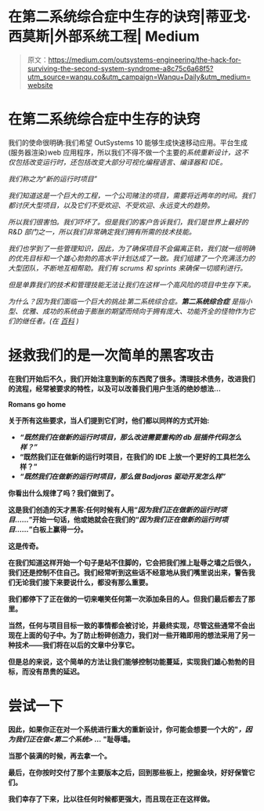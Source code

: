# 在第二系统综合症中生存的诀窍|蒂亚戈·西莫斯|外部系统工程| Medium

> 原文：<https://medium.com/outsystems-engineering/the-hack-for-surviving-the-second-system-syndrome-a8c75c6a68f5?utm_source=wanqu.co&utm_campaign=Wanqu+Daily&utm_medium=website>

# 在第二系统综合症中生存的诀窍

我们的使命很明确:我们希望 OutSystems 10 能够生成快速移动应用。平台生成(服务器渲染)web 应用程序，所以我们不得不做一个主要的*系统重新设计，这不仅包括改变运行时，还包括改变大部分可视化编程语言、编译器和 IDE。*

*我们称之为“新的运行时项目”*

*我们知道这是一个巨大的工程，一个公司赌注的项目，需要将近两年的时间。我们都讨厌大型项目，以及它们不受欢迎、不受欢迎、永远变大的趋势。*

*所以我们很害怕。我们吓坏了。但是我们的客户告诉我们，我们是世界上最好的 R&D 部门之一，所以我们非常确定我们拥有所需的技术技能。*

*我们也学到了一些管理知识，因此，为了确保项目不会偏离正轨，我们就一组明确的优先目标和一个雄心勃勃的高水平计划达成了一致。我们组建了一个充满活力的大型团队，不断地互相帮助。我们有 scrums 和 sprints 来确保一切顺利进行。*

*但是单靠我们的技术和管理技能无法让我们在这样一个高风险的项目中生存下来。*

*为什么？因为我们面临一个巨大的挑战:第二系统综合症。****第二系统综合症*** *是指小型、优雅、成功的系统由于膨胀的期望而倾向于拥有庞大、功能齐全的怪物作为它们的继任者。(在* [*百科*](https://en.wikipedia.org/wiki/Second-system_effect) *)***

# **拯救我们的是一次简单的黑客攻击**

**在我们开始后不久，我们开始注意到新的东西爬了很多。清理技术债务，改进我们的流程，经常被要求的特性，以及可以改善我们用户生活的绝妙想法…**



**Romans go home**



**关于所有这些要求，当人们提到它们时，他们都以同样的方式开始:**

*   ***“既然我们在做新的运行时项目，那么改进需要重构的 db 层插件代码怎么样？”***
*   **“既然我们正在做新的运行时项目，在我们的 IDE 上放一个更好的工具栏怎么样？”**
*   ***“既然我们在做新的运行时项目，那么做 Badjoras 驱动开发怎么样”***

**你看出什么规律了吗？我们做到了。**

**这是我们创造的天才黑客:任何时候有人用“*因为我们正在做新的运行时项目……*”开始一句话，他或她就会在我们的“*因为我们正在做新的运行时项目……*”白板上赢得一分。**

**这是传奇。**

**在我们知道这样开始一个句子是站不住脚的，它会把我们推上耻辱之墙之后很久，我们还是控制不住自己。我们经常听到这些话不经意地从我们嘴里说出来，警告我们无论我们接下来要说什么，都没有那么重要。**

**我们都停下了正在做的一切来嘲笑任何第一次添加条目的人。但我们最后都去了那里。**

**当然，任何与项目目标一致的事情都会被讨论，并最终实现，尽管这些通常不会出现在上面的句子中。为了防止粉碎创造力，我们对一些开箱即用的想法采用了另一种技术——我们将在以后的文章中分享它。**

**但是总的来说，这个简单的方法让我们能够控制功能蔓延，实现我们雄心勃勃的目标，而没有昂贵的延迟。**

# **尝试一下**

**因此，如果你正在对一个系统进行重大的重新设计，你可能会想要一个大的"*，因为我们正在做<第二个系统> …* "耻辱墙。**

**当那个装满的时候，再去拿一个。**

**最后，在你按时交付了那个主要版本之后，回到那些板上，挖掘金块，好好保管它们。**

**我们幸存了下来，比以往任何时候都更强大，而且现在正在这样做。**